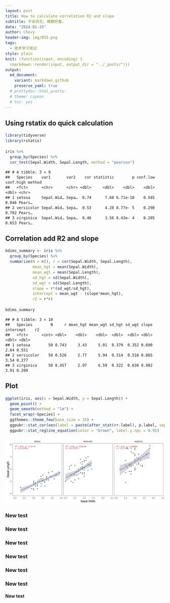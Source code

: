 ```yaml
---
layout: post
title: How to calculate correlation R2 and slope
subtitle: 不采百花，难酿好蜜。
date: "2024-01-25"
author: Chevy
header-img: img/055.png
tags:
  - 技术学习笔记
style: plain
knit: (function(input, encoding) {
  rmarkdown::render(input, output_dir = "../_posts/")})
output: 
  md_document:
    variant: markdown_github
    preserve_yaml: true
  # prettydoc::html_pretty:
  # theme: cayman
  # toc: yes
---
```


## Using rstatix do quick calculation

``` r
library(tidyverse)
library(rstatix)

iris %>%
  group_by(Species) %>%
  cor_test(Sepal.Width, Sepal.Length, method = "pearson")
```

    ## # A tibble: 3 × 9
    ##   Species    var1       var2    cor statistic        p conf.low conf.high method
    ##   <fct>      <chr>      <chr> <dbl>     <dbl>    <dbl>    <dbl>     <dbl> <chr> 
    ## 1 setosa     Sepal.Wid… Sepa…  0.74      7.68 6.71e-10    0.585     0.846 Pears…
    ## 2 versicolor Sepal.Wid… Sepa…  0.53      4.28 8.77e- 5    0.290     0.702 Pears…
    ## 3 virginica  Sepal.Wid… Sepa…  0.46      3.56 8.43e- 4    0.205     0.653 Pears…

## Correlation add R2 and slope

``` r
bdims_summary <- iris %>%
  group_by(Species) %>%
  summarize(N = n(), r = cor(Sepal.Width, Sepal.Length),
            mean_hgt = mean(Sepal.Width), 
            mean_wgt = mean(Sepal.Length),
            sd_hgt = sd(Sepal.Width), 
            sd_wgt = sd(Sepal.Length),
            slope = r*(sd_wgt/sd_hgt),
            intercept = mean_wgt - (slope*mean_hgt),
            r2 = r*r)

bdims_summary
```

    ## # A tibble: 3 × 10
    ##   Species        N     r mean_hgt mean_wgt sd_hgt sd_wgt slope intercept    r2
    ##   <fct>      <int> <dbl>    <dbl>    <dbl>  <dbl>  <dbl> <dbl>     <dbl> <dbl>
    ## 1 setosa        50 0.743     3.43     5.01  0.379  0.352 0.690      2.64 0.551
    ## 2 versicolor    50 0.526     2.77     5.94  0.314  0.516 0.865      3.54 0.277
    ## 3 virginica     50 0.457     2.97     6.59  0.322  0.636 0.902      3.91 0.209

## Plot

``` r
ggplot(iris, aes(x = Sepal.Width, y = Sepal.Length)) +
  geom_point() +
  geom_smooth(method = "lm") +
  facet_wrap(~Species) + 
  ggthemes::theme_few(base_size = 15) +
  ggpubr::stat_cor(aes(label = paste(after_stat(rr.label), p.label, sep = "~ `,`~")), color = "brown", label.y.npc = 1) +
  ggpubr::stat_regline_equation(color = "brown", label.y.npc = 0.95) 
```

![](/img/2024-01-25/ggplot-1.png)

### New test

### New test

### New test

### New test

### New test

### New test

#### New test
